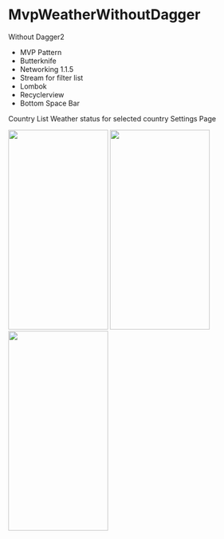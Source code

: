 # MvpWeatherWithoutDagger

  Without Dagger2 
  
  - MVP Pattern
  - Butterknife
  - Networking 1.1.5
  - Stream for filter list
  - Lombok
  - Recyclerview
  - Bottom Space Bar
  
Country List
Weather status for selected country
Settings Page

<img src="https://user-images.githubusercontent.com/7110339/54976083-532cf280-4faa-11e9-9322-f019165660c2.jpg" width="200" height="400">  <img src="https://user-images.githubusercontent.com/7110339/54976081-52945c00-4faa-11e9-9188-1eb9c898850f.jpg" width="200" height="400">  <img src="https://user-images.githubusercontent.com/7110339/54976082-532cf280-4faa-11e9-91fd-c12d2850b9bd.jpg" width="200" height="400">  
